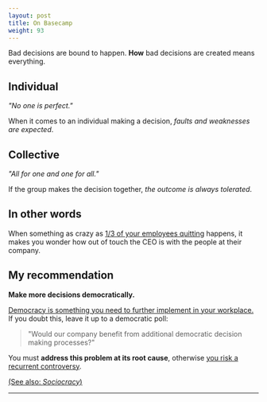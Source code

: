 ```yaml
---
layout: post
title: On Basecamp
weight: 93
---
```


Bad decisions are bound to happen. **How** bad decisions are created means everything.

## Individual

_"No one is perfect."_

When it comes to an individual making a decision, _faults and weaknesses are expected_.

## Collective

_"All for one and one for all."_

If the group makes the decision together, _the outcome is always tolerated_.

## In other words

When something as crazy as [1/3 of your employees quitting](https://www.nytimes.com/2021/04/30/technology/basecamp-politics-ban-resignations.html) happens, it makes you wonder how out of touch the CEO is with the people at their company.

## My recommendation

**Make more decisions democratically.**

<u>Democracy is something you need to further implement in your workplace.</u> If you doubt this, leave it up to a democratic poll:

> "Would our company benefit from additional democratic decision making processes?"

You must **address this problem at its root cause**, otherwise <u>you risk a recurrent controversy</u>.

[(See also: _Sociocracy_)](https://en.wikipedia.org/wiki/Sociocracy)

---

